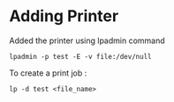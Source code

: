 # Adding Printer
Added the printer using lpadmin command
```
lpadmin -p test -E -v file:/dev/null
```

To create a print job :
```
lp -d test <file_name>
```
